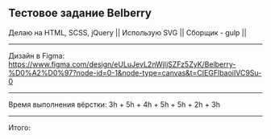 Тестовое задание Belberry 
--------------------------------------
Делаю на HTML, SCSS, jQuery || 
Использую SVG || 
Сборщик - gulp || 

--------------------------------------

Дизайн в Figma: 
https://www.figma.com/design/eULuJevL2nWjIjSZFz5ZyK/Belberry-%D0%A2%D0%97?node-id=0-1&node-type=canvas&t=CIEGFlbaoiIVC9Su-0

--------------------------------------

Время выполнения вёрстки: 
3h + 5h + 4h + 5h + 5h + 2h + 3h

--------------------------------------

Итого: 



